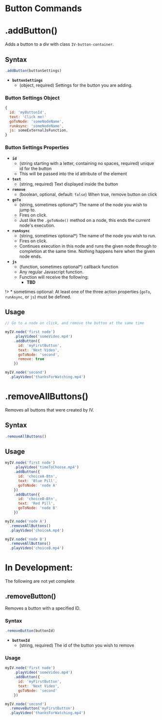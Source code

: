 # Button Commands

# .addButton()

Adds a button to a div with class `IV-button-container`.

## Syntax
```javascript
.addButton(buttonSettings)
```

* __`buttonSettings`__
  - (object, required) Settings for the button you are adding.

### Button Settings Object

```javascript
{
  id: 'myButtonId',
  text: 'Click me!'
  goToNode: 'someNodeName',
  runAsync: 'someNodeName',
  js: someExternalJsFunction,
}
```

### Button Settings Properties

* __`id`__
  - (string starting with a letter, containing no spaces, required) unique id for the button
  - This will be passed into the id attribute of the element
* __`text`__
  - (string, required) Text displayed inside the button
* __`remove`__
  - (boolean, optional, default: `false`) When true, remove button on click
* __`goTo`__
  - (string, sometimes optional*) The name of the node you wish to jump to.
  - Fires on click.
  - Just like the `.goToNode()` method on a node, this ends the current node's execution.
* __`runAsync`__
  - (string, sometimes optional*) The name of the node you wish to run.
  - Fires on click.
  - Continues execution in this node and runs the given node through to completion at the same time. Nothing happens here when the given node ends.
* __`js`__
  - (function, sometimes optional*) callback function
  - Any regular Javascript function.
  - Function will receive the following:
    * __TBD__

!> \* sometimes optional: At least one of the three action properties (`goTo`, `runAsync`, or `js`) must be defined.


## Usage

```javascript
// Go to a node on click, and remove the button at the same time

myIV.node('first node')
    .playVideo('someVideo.mp4')
    .addButton({
      id: 'myFirstButton',
      text: 'Next Video',
      goToNode: 'second',
      remove: true
    })

myIV.node('second')
  .playVideo('thanksForWatching.mp4')

```

# .removeAllButtons()

Removes all buttons that were created by IV.

## Syntax
```javascript
.removeAllButtons()
```

## Usage

```javascript
myIV.node('first node')
    .playVideo('timeToChoose.mp4')
    .addButton({
      id: 'choiceA-Btn',
      text: 'Blue Pill',
      goToNode: 'node A'
    })
    .addButton({
      id: 'choiceB-Btn',
      text: 'Red Pill',
      goToNode: 'node B'
    })

myIV.node('node A')
  .removeAllButtons()
  .playVideo('choiceA.mp4')

myIV.node('node B')
  .removeAllButtons()
  .playVideo('choiceB.mp4')
```

# In Development:

The following are not yet complete

## .removeButton()

Removes a button with a specified ID.

### Syntax
```javascript
.removeButton(buttonId)
```

* __`buttonId`__
  - (string, required) The id of the button you wish to remove

### Usage

```javascript
myIV.node('first node')
    .playVideo('someVideo.mp4')
    .addButton({
      id: 'myFirstButton',
      text: 'Next Video',
      goToNode: 'second'
    })

myIV.node('second')
  .removeButton('myFirstButton')
  .playVideo('thanksForWatching.mp4')
```

